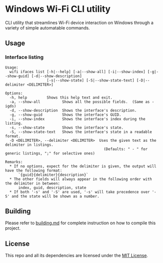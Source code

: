# Windows Wi-Fi CLI utility
CLI utility that streamlines Wi-Fi device interaction on Windows through a variety of simple automatable commands.

## Usage

### Interface listing
```
Usage:
  wifi ifaces list [-h|--help] [-a|--show-all] [-i|--show-index] [-g|--show-guid] [-d|--show-description]
                   [-s|--show-state] [-S|--show-state-text] [-D|--delimiter <DELIMITER>]

Options:
  -h, help         Shows this help text and exit.
  -a, --show-all          Shows all the possible fields.  (Same as -igds)
  -d, --show-description  Shows the interface's description.
  -g, --show-guid         Shows the interface's GUID.
  -i, --show-index        Shows the interface's index during the listing.
  -s, --show-state        Shows the interface's state.
  -S, --show-state-text   Shows the interface's state in a readable format.
  -D <DELIMITER>, --delimiter <DELIMITER>  Uses the given text as the delimiter in listings.
                                             (Defaults: " - " for generic listings, ";" for selective ones)

Remarks:
  * If no options, expect for the delimiter is given, the output will have the following format:
      `{guid}{delimiter}{description}`
  * The other fields will always appear in the following order with the delimiter in between:
      index, guid, description, state
  * If both '-s' and '-S' are used, '-s' will take precedence over '-S' and the state will be shown as a number.
```

## Building
Please refer to [building.md](building.md) for complete instruction on how to compile this project.

## License
This repo and all its dependencies are licensed under the [MIT License](LICENSE).
